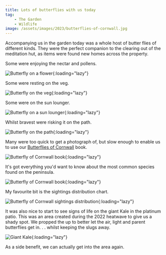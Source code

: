 ```yaml
---
title: Lots of butterflies with us today
tag:
    - The Garden
    - Wildlife
image: /assets/images/2023/butterflies-of-cornwall.jpg
---
```


Accompanying us in the garden today was a whole host of butter flies of different kinds. They were the perfect companion to the clearing out of the meditation hut, as items were found new homes across the property.

Some were enjoying the nectar and pollens.

![Butterfly on a flower](/assets/images/2023/butterfly-flower.jpg "Butterfly resting on a flower"){:loading="lazy"}

Some were resting on the veg.

![Butterfly on the veg](/assets/images/2023/butterfly-veg.jpg "Butterfly resting on some vegetable leaves"){:loading="lazy"}

Some were on the sun lounger.

![Butterfly on a sun lounger](/assets/images/2023/butterfly-sun-lounger.jpg "Butterfly resting on the sun lounger"){:loading="lazy"}

Whilst bravest were risking it on the path.

![Butterfly on the path](/assets/images/2023/butterfly-path.jpg "Butterfly resting on the path"){:loading="lazy"}

Many were too quick to get a photograph of, but slow enough to enable us to use our [Butterflies of Cornwall](https://www.nhbs.com/butterflies-of-cornwall-book) book.

![Butterfly of Cornwall book](/assets/images/2023/butterflies-of-cornwall.jpg "Butterflies of cornwall book"){:loading="lazy"}

It's got everything you'd want to know about the most common species found on the peninsula.

![Butterfly of Cornwall book](/assets/images/2023/butterflies-of-cornwall-inside.jpg "Butterflies of cornwall book"){:loading="lazy"}

My favourite bit is the sightings distribution chart.

![Butterfly of Cornwall sightings distribution](/assets/images/2023/butterflies-of-cornwall-sightings.jpg "Butterflies of cornwall sightings distribution chart"){:loading="lazy"}

It was also nice to start to see signs of life on the giant Kale in the platinum patio. This was an area created during the 2022 heatwave to give us a shady spot. We propped the up to better let the air, light and parent butterflies get in. . . whilst keeping the slugs away.

![Giant Kale](/assets/images/2023/giant-kale.jpg "Giant Kale towers above"){:loading="lazy"}

As a side benefit, we can actually get into the area again.
